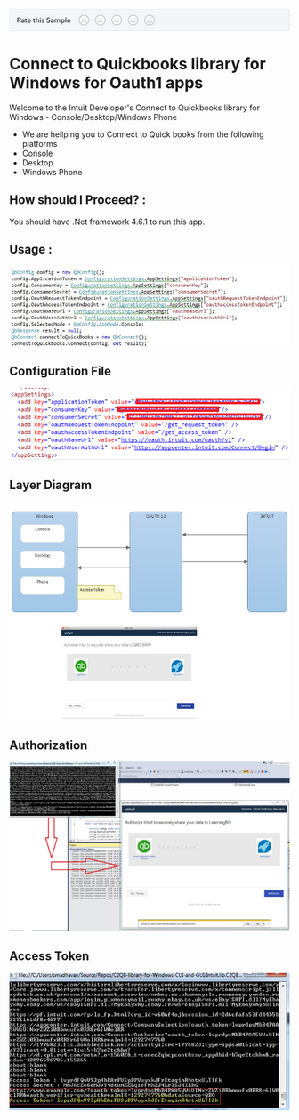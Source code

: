 [![Sample Banner](views/Sample.png)][ss1]

Connect to Quickbooks library for Windows for Oauth1 apps
=========================================================

<p>Welcome to the Intuit Developer's Connect to Quickbooks library for Windows - Console/Desktop/Windows Phone</p>

<ul>
<li>We are hellping you to Connect to Quick books from the following platforms</li>
<li>Console</li>
<li>Desktop</li>
<li>Windows Phone</li>
</ul>

## How should I Proceed? :
You should have .Net framework 4.6.1 to run this app.

## Usage :  


![Usage](https://github.com/IntuitDeveloper/C2QB-library-for-Windows-CUI-and-GUI/blob/master/images/usage.JPG)


## Configuration File

![Configuration](https://github.com/IntuitDeveloper/C2QB-library-for-Windows-CUI-and-GUI/blob/master/images/config.png "Configuration")


## Layer Diagram

![Layer Diagram](https://github.com/IntuitDeveloper/C2QB-library-for-Windows-CUI-and-GUI/blob/master/images/oauth.jpg "Layer Diagram")

## Authorization

![Authoriation](https://github.com/IntuitDeveloper/C2QB-library-for-Windows-CUI-and-GUI/blob/master/images/authorize.jpg "Authorization")

## Access Token

![Access Token](https://github.com/IntuitDeveloper/C2QB-library-for-Windows-CUI-and-GUI/blob/master/images/accesstoken.jpg "Access Token")

[ss1]: https://help.developer.intuit.com/s/samplefeedback?cid=9010&repoName=C2QB-library-for-Windows-CUI-and-GUI
